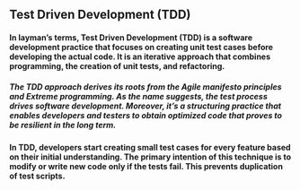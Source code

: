 ## Test Driven Development (TDD)
#### In layman’s terms, Test Driven Development (TDD) is a software development practice that focuses on creating unit test cases before developing the actual code. It is an iterative approach that combines programming, the creation of unit tests, and refactoring.
####

##### The TDD approach derives its roots from the Agile manifesto principles and Extreme programming. As the name suggests, the test process drives software development. Moreover, it’s a structuring practice that enables developers and testers to obtain optimized code that proves to be resilient in the long term.

#### In TDD, developers start creating small test cases for every feature based on their initial understanding. The primary intention of this technique is to modify or write new code only if the tests fail. This prevents duplication of test scripts.
